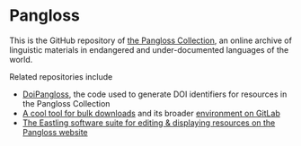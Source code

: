 # Pangloss

This is the GitHub repository of [the Pangloss Collection](https://pangloss.cnrs.fr/), an online archive of linguistic materials in endangered and under-documented languages of the world.

Related repositories include 
* [DoiPangloss](https://github.com/vasaura/DoiPangloss), the code used to generate DOI identifiers for resources in the Pangloss Collection
* [A cool tool for bulk downloads](https://gitlab.com/lacito/outilspangloss) and its broader [environment on GitLab](https://gitlab.com/lacito)
* [The Eastling software suite for editing & displaying resources on the Pangloss website](https://github.com/CNRS-LACITO/eastlingplayer/)

